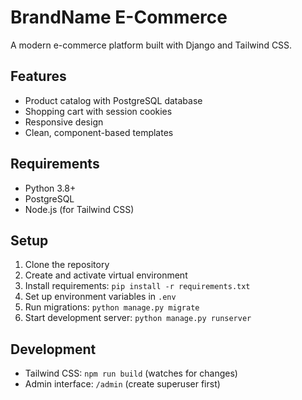 # BrandName E-Commerce

A modern e-commerce platform built with Django and Tailwind CSS.

## Features

- Product catalog with PostgreSQL database
- Shopping cart with session cookies
- Responsive design 
- Clean, component-based templates

## Requirements

- Python 3.8+
- PostgreSQL
- Node.js (for Tailwind CSS)

## Setup

1. Clone the repository
2. Create and activate virtual environment
3. Install requirements: `pip install -r requirements.txt`
4. Set up environment variables in `.env`
5. Run migrations: `python manage.py migrate`
6. Start development server: `python manage.py runserver`

## Development

- Tailwind CSS: `npm run build` (watches for changes)
- Admin interface: `/admin` (create superuser first)
